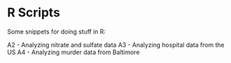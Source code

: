 R Scripts
=========

Some snippets for doing stuff in R:

A2 - Analyzing nitrate and sulfate data 
A3 - Analyzing hospital data from the US
A4 - Analyzing murder data from Baltimore
